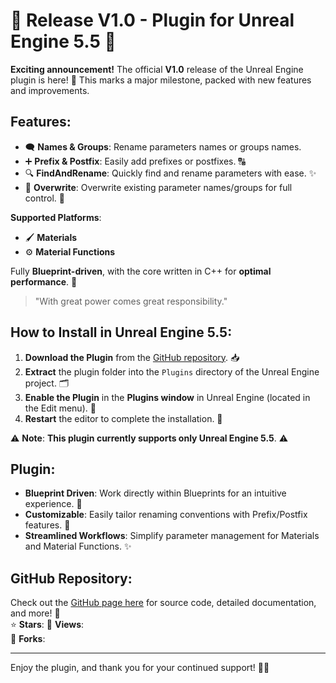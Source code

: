 # 🎉 **Release V1.0 - Plugin for Unreal Engine 5.5** 🎉

**Exciting announcement!** The official **V1.0** release of the Unreal Engine plugin is here! 🚀 This marks a major milestone, packed with new features and improvements.

## Features:  
- 🗨️ **Names & Groups**: Rename parameters names or groups names.  
- ➕ **Prefix & Postfix**: Easily add prefixes or postfixes. 🔠  
- 🔍 **FindAndRename**: Quickly find and rename parameters with ease. ✨  
- 🔄 **Overwrite**: Overwrite existing parameter names/groups for full control. 🔄

**Supported Platforms**:  
- 🖌️ **Materials**  
- ⚙️ **Material Functions**

Fully **Blueprint-driven**, with the core written in C++ for **optimal performance**. 💪

> "With great power comes great responsibility."

## How to Install in Unreal Engine 5.5:
1. **Download the Plugin** from the [GitHub repository](#). 📥  
2. **Extract** the plugin folder into the `Plugins` directory of the Unreal Engine project. 🗂️  
3. **Enable the Plugin** in the **Plugins window** in Unreal Engine (located in the Edit menu). 🔧  
4. **Restart** the editor to complete the installation. 🔄

⚠️ **Note**: **This plugin currently supports only Unreal Engine 5.5**. ⚠️

## Plugin:
- **Blueprint Driven**: Work directly within Blueprints for an intuitive experience. 🧩  
- **Customizable**: Easily tailor renaming conventions with Prefix/Postfix features. 🎨  
- **Streamlined Workflows**: Simplify parameter management for Materials and Material Functions. ✨

## GitHub Repository:
Check out the [GitHub page here](#) for source code, detailed documentation, and more! 📖  
⭐ **Stars**: 
👀 **Views**:  
🍴 **Forks**: 

---

Enjoy the plugin, and thank you for your continued support! 🙏🎉
